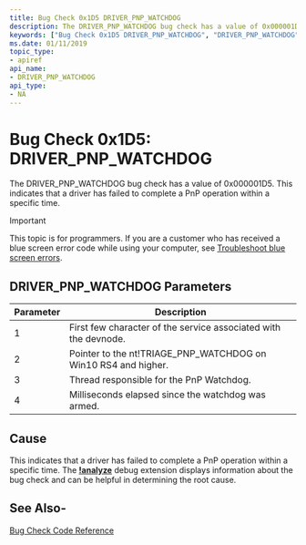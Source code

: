 ```yaml
---
title: Bug Check 0x1D5 DRIVER_PNP_WATCHDOG
description: The DRIVER_PNP_WATCHDOG bug check has a value of 0x000001D5. A system wide watchdog has expired. This indicates that driver has failed to complete a PnP operation within a specific time.
keywords: ["Bug Check 0x1D5 DRIVER_PNP_WATCHDOG", "DRIVER_PNP_WATCHDOG"]
ms.date: 01/11/2019
topic_type:
- apiref
api_name:
- DRIVER_PNP_WATCHDOG
api_type:
- NA
---
```


# Bug Check 0x1D5: DRIVER\_PNP\_WATCHDOG

The DRIVER\_PNP\_WATCHDOG bug check has a value of 0x000001D5. This indicates that a driver has failed to complete a PnP operation within a specific time.

> [!IMPORTANT]
> This topic is for programmers. If you are a customer who has received a blue screen error code while using your computer, see [Troubleshoot blue screen errors](https://www.windows.com/stopcode).

 

## DRIVER\_PNP\_WATCHDOG Parameters

|Parameter|Description|
|-------- |---------- |
|1| First few character of the service associated with the devnode.|
|2| Pointer to the nt!TRIAGE_PNP_WATCHDOG on Win10 RS4 and higher. |
|3| Thread responsible for the PnP Watchdog.|
|4| Milliseconds elapsed since the watchdog was armed. |


## Cause

This indicates that a driver has failed to complete a PnP operation within a specific time. The [**!analyze**](-analyze.md) debug extension displays information about the bug check and can be helpful in determining the root cause.


## See Also-

[Bug Check Code Reference](bug-check-code-reference2.md)

